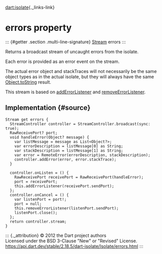 [dart:isolate](../../dart-isolate/dart-isolate-library){._links-link}

errors property
===============

::: {#getter .section .multi-line-signature}
[Stream](../../dart-async/stream-class) errors
:::

Returns a broadcast stream of uncaught errors from the isolate.

Each error is provided as an error event on the stream.

The actual error object and stackTraces will not necessarily be the same
object types as in the actual isolate, but they will always have the
same [Object.toString](../../dart-core/object/tostring) result.

This stream is based on [addErrorListener](adderrorlistener) and
[removeErrorListener](removeerrorlistener).

Implementation {#source}
--------------

``` {.language-dart data-language="dart"}
Stream get errors {
  StreamController controller = StreamController.broadcast(sync: true);
  RawReceivePort? port;
  void handleError(Object? message) {
    var listMessage = message as List<Object?>;
    var errorDescription = listMessage[0] as String;
    var stackDescription = listMessage[1] as String;
    var error = RemoteError(errorDescription, stackDescription);
    controller.addError(error, error.stackTrace);
  }

  controller.onListen = () {
    RawReceivePort receivePort = RawReceivePort(handleError);
    port = receivePort;
    this.addErrorListener(receivePort.sendPort);
  };
  controller.onCancel = () {
    var listenPort = port!;
    port = null;
    this.removeErrorListener(listenPort.sendPort);
    listenPort.close();
  };
  return controller.stream;
}
```

::: {._attribution}
© 2012 the Dart project authors\
Licensed under the BSD 3-Clause \"New\" or \"Revised\" License.\
<https://api.dart.dev/stable/2.18.5/dart-isolate/Isolate/errors.html>
:::
